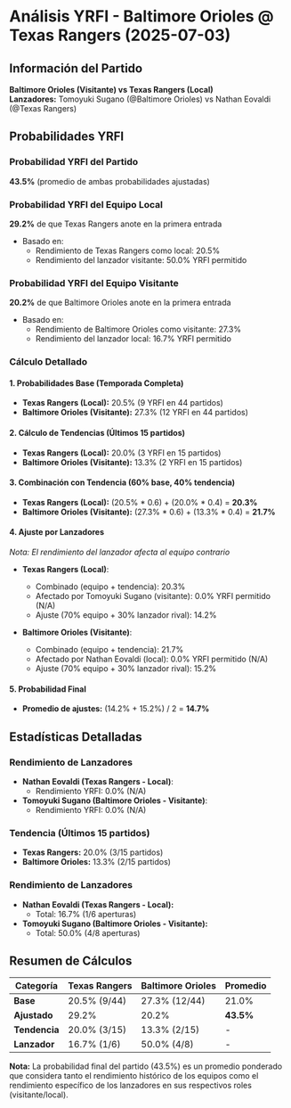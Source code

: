 # Análisis YRFI - Baltimore Orioles @ Texas Rangers (2025-07-03)

## Información del Partido
**Baltimore Orioles (Visitante) vs Texas Rangers (Local)**  
**Lanzadores:** Tomoyuki Sugano (@Baltimore Orioles) vs Nathan Eovaldi (@Texas Rangers)

## Probabilidades YRFI

### Probabilidad YRFI del Partido
**43.5%** (promedio de ambas probabilidades ajustadas)

### Probabilidad YRFI del Equipo Local
**29.2%** de que Texas Rangers anote en la primera entrada
- Basado en:
  - Rendimiento de Texas Rangers como local: 20.5%
  - Rendimiento del lanzador visitante: 50.0% YRFI permitido

### Probabilidad YRFI del Equipo Visitante
**20.2%** de que Baltimore Orioles anote en la primera entrada
- Basado en:
  - Rendimiento de Baltimore Orioles como visitante: 27.3%
  - Rendimiento del lanzador local: 16.7% YRFI permitido

### Cálculo Detallado

#### 1. Probabilidades Base (Temporada Completa)
- **Texas Rangers (Local):** 20.5% (9 YRFI en 44 partidos)
- **Baltimore Orioles (Visitante):** 27.3% (12 YRFI en 44 partidos)

#### 2. Cálculo de Tendencias (Últimos 15 partidos)
- **Texas Rangers (Local):** 20.0% (3 YRFI en 15 partidos)
- **Baltimore Orioles (Visitante):** 13.3% (2 YRFI en 15 partidos)

#### 3. Combinación con Tendencia (60% base, 40% tendencia)
- **Texas Rangers (Local):** (20.5% * 0.6) + (20.0% * 0.4) = **20.3%**
- **Baltimore Orioles (Visitante):** (27.3% * 0.6) + (13.3% * 0.4) = **21.7%**

#### 4. Ajuste por Lanzadores
*Nota: El rendimiento del lanzador afecta al equipo contrario*

- **Texas Rangers (Local)**:
  - Combinado (equipo + tendencia): 20.3%
  - Afectado por Tomoyuki Sugano (visitante): 0.0% YRFI permitido (N/A)
  - Ajuste (70% equipo + 30% lanzador rival): 14.2%

- **Baltimore Orioles (Visitante)**:
  - Combinado (equipo + tendencia): 21.7%
  - Afectado por Nathan Eovaldi (local): 0.0% YRFI permitido (N/A)
  - Ajuste (70% equipo + 30% lanzador rival): 15.2%

#### 5. Probabilidad Final
- **Promedio de ajustes:** (14.2% + 15.2%) / 2 = **14.7%**

## Estadísticas Detalladas


### Rendimiento de Lanzadores
- **Nathan Eovaldi (Texas Rangers - Local)**:
  - Rendimiento YRFI: 0.0% (N/A)
- **Tomoyuki Sugano (Baltimore Orioles - Visitante)**:
  - Rendimiento YRFI: 0.0% (N/A)
### Tendencia (Últimos 15 partidos)
- **Texas Rangers:** 20.0% (3/15 partidos)
- **Baltimore Orioles:** 13.3% (2/15 partidos)

### Rendimiento de Lanzadores
- **Nathan Eovaldi (Texas Rangers - Local):**
  - Total: 16.7% (1/6 aperturas)
- **Tomoyuki Sugano (Baltimore Orioles - Visitante):**
  - Total: 50.0% (4/8 aperturas)

## Resumen de Cálculos
| Categoría | Texas Rangers        | Baltimore Orioles    | Promedio |
|-----------|----------------------|----------------------|----------|
| **Base** | 20.5% (9/44) | 27.3% (12/44) | 21.0% |
| **Ajustado** | 29.2% | 20.2% | **43.5%** |
| **Tendencia** | 20.0% (3/15) | 13.3% (2/15) | - |
| **Lanzador** | 16.7% (1/6) | 50.0% (4/8) | - |

**Nota:** La probabilidad final del partido (43.5%) es un promedio ponderado que considera tanto el rendimiento histórico de los equipos como el rendimiento específico de los lanzadores en sus respectivos roles (visitante/local).